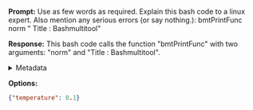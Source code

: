 **Prompt:**
Use as few words as required. Explain this bash code to a linux expert. Also mention any serious errors (or say nothing.):
bmtPrintFunc  norm " Title : Bashmultitool"

**Response:**
This bash code calls the function "bmtPrintFunc" with two arguments: "norm" and "Title : Bashmultitool".

<details><summary>Metadata</summary>

- Duration: 4281 ms
- Datetime: 2023-10-20T08:29:44.265323
- Model: gpt-3.5-turbo-0613

</details>

**Options:**
```json
{"temperature": 0.1}
```

